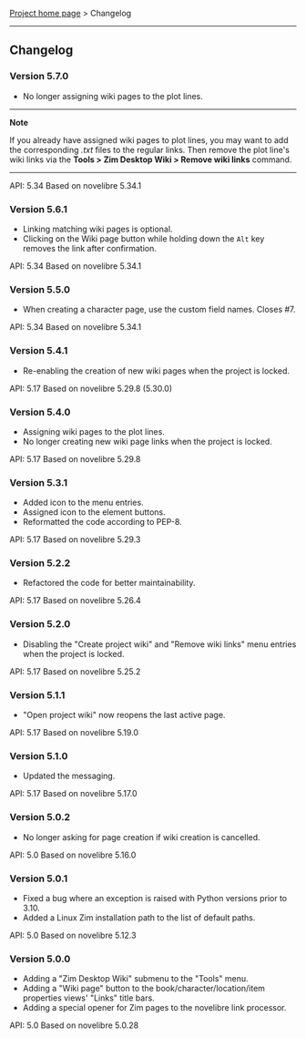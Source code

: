 [Project home page](../) > Changelog

------------------------------------------------------------------------

## Changelog


### Version 5.7.0

- No longer assigning wiki pages to the plot lines.

---

**Note** 

If you already have assigned wiki pages to plot lines, 
you may want to add the corresponding *.txt* files to the regular links. 
Then remove the plot line's wiki links via the 
**Tools > Zim Desktop Wiki > Remove wiki links** command.

--- 

API: 5.34
Based on novelibre 5.34.1



### Version 5.6.1

- Linking matching wiki pages is optional.
- Clicking on the Wiki page button while holding down the `Alt` key
removes the link after confirmation.

API: 5.34
Based on novelibre 5.34.1


### Version 5.5.0

- When creating a character page, use the custom field names. Closes #7.

API: 5.34
Based on novelibre 5.34.1


### Version 5.4.1

- Re-enabling the creation of new wiki pages when the project is locked.

API: 5.17
Based on novelibre 5.29.8 (5.30.0)


### Version 5.4.0

- Assigning wiki pages to the plot lines.
- No longer creating new wiki page links when the project is locked.

API: 5.17
Based on novelibre 5.29.8


### Version 5.3.1

- Added icon to the menu entries.
- Assigned icon to the element buttons.
- Reformatted the code according to PEP-8.

API: 5.17
Based on novelibre 5.29.3


### Version 5.2.2

- Refactored the code for better maintainability.

API: 5.17
Based on novelibre 5.26.4


### Version 5.2.0

- Disabling the "Create project wiki" and "Remove wiki links" menu entries when the project
is locked.

API: 5.17
Based on novelibre 5.25.2


### Version 5.1.1

- "Open project wiki" now reopens the last active page.

API: 5.17
Based on novelibre 5.19.0


### Version 5.1.0

- Updated the messaging.

API: 5.17
Based on novelibre 5.17.0


### Version 5.0.2

- No longer asking for page creation if wiki creation is cancelled.

API: 5.0
Based on novelibre 5.16.0


### Version 5.0.1

- Fixed a bug where an exception is raised with Python versions prior to 3.10.
- Added a Linux Zim installation path to the list of default paths.

API: 5.0
Based on novelibre 5.12.3


### Version 5.0.0

- Adding a "Zim Desktop Wiki" submenu to the "Tools" menu. 
- Adding a "Wiki page" button to the book/character/location/item properties views' "Links" title bars.
- Adding a special opener for Zim pages to the novelibre link processor.

API: 5.0
Based on novelibre 5.0.28
